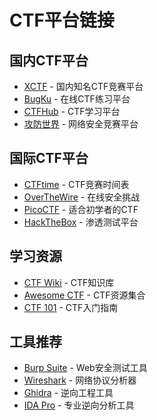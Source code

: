 # CTF平台链接

## 国内CTF平台
- [XCTF](https://www.xctf.org.cn/) - 国内知名CTF竞赛平台
- [BugKu](https://ctf.bugku.com/) - 在线CTF练习平台
- [CTFHub](https://www.ctfhub.com/) - CTF学习平台
- [攻防世界](https://adworld.xctf.org.cn/) - 网络安全竞赛平台

## 国际CTF平台
- [CTFtime](https://ctftime.org/) - CTF竞赛时间表
- [OverTheWire](https://overthewire.org/) - 在线安全挑战
- [PicoCTF](https://picoctf.org/) - 适合初学者的CTF
- [HackTheBox](https://www.hackthebox.eu/) - 渗透测试平台

## 学习资源
- [CTF Wiki](https://ctf-wiki.org/) - CTF知识库
- [Awesome CTF](https://github.com/apsdehal/awesome-ctf) - CTF资源集合
- [CTF 101](https://ctf101.org/) - CTF入门指南

## 工具推荐
- [Burp Suite](https://portswigger.net/burp) - Web安全测试工具
- [Wireshark](https://www.wireshark.org/) - 网络协议分析器
- [Ghidra](https://ghidra-sre.org/) - 逆向工程工具
- [IDA Pro](https://www.hex-rays.com/products/ida/) - 专业逆向分析工具

